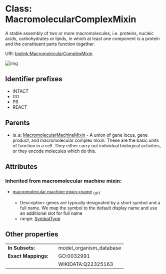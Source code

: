 
# Class: MacromolecularComplexMixin


A stable assembly of two or more macromolecules, i.e. proteins, nucleic acids, carbohydrates or lipids, in which at least one component is a protein and the constituent parts function together.

URI: [biolink:MacromolecularComplexMixin](https://w3id.org/biolink/vocab/MacromolecularComplexMixin)


![img](http://yuml.me/diagram/nofunky;dir:TB/class/[MacromolecularMachineMixin],[MacromolecularMachineMixin]^-[MacromolecularComplexMixin&#124;name(i):symbol_type%20%3F])

## Identifier prefixes

 * INTACT
 * GO
 * PR
 * REACT

## Parents

 *  is_a: [MacromolecularMachineMixin](MacromolecularMachineMixin.md) - A union of gene locus, gene product, and macromolecular complex mixin. These are the basic units of function in a cell. They either carry out individual biological activities, or they encode molecules which do this.

## Attributes


### Inherited from macromolecular machine mixin:

 * [macromolecular machine mixin➞name](macromolecular_machine_mixin_name.md)  <sub>OPT</sub>

     * Description: genes are typically designated by a short symbol and a full name. We map the symbol to the default display name and use an additional slot for full name
     * range: [SymbolType](types/SymbolType.md)

## Other properties

|  |  |  |
| --- | --- | --- |
| **In Subsets:** | | model_organism_database |
| **Exact Mappings:** | | GO:0032991 |
|  | | WIKIDATA:Q22325163 |

